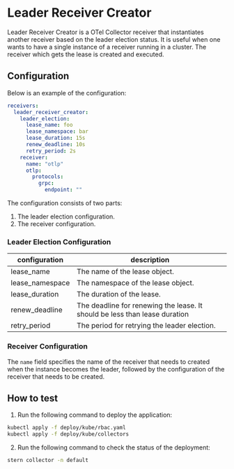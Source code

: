 # Leader Receiver Creator

Leader Receiver Creator is a OTel Collector receiver that instantiates another receiver based on the leader election status. It is useful when one wants to have a single instance of a receiver running in a cluster. The receiver which gets the lease is created and executed.


## Configuration

Below is an example of the configuration:

```yaml
receivers:
  leader_receiver_creator:
    leader_election:
      lease_name: foo
      lease_namespace: bar
      lease_duration: 15s
      renew_deadline: 10s
      retry_period: 2s
    receiver:
      name: "otlp"
      otlp:
        protocols:
          grpc:
            endpoint: ""
```
The configuration consists of two parts:
1. The leader election configuration.
2. The receiver configuration.

### Leader Election Configuration
| configuration   | description                                                                |
|-----------------|----------------------------------------------------------------------------|
| lease_name      | The name of the lease object.                                              |
| lease_namespace | The namespace of the lease object.                                         |
| lease_duration  | The duration of the lease.                                                 |
| renew_deadline  | The deadline for renewing the lease. It should be less than lease duration |
| retry_period    | The period for retrying the leader election.                               |

### Receiver Configuration
The `name` field specifies the name of the receiver that needs to created when the instance becomes the leader, followed by the configuration of the receiver that needs to be created.

## How to test

1. Run the following command to deploy the application:

```bash
kubectl apply -f deploy/kube/rbac.yaml
kubectl apply -f deploy/kube/collectors
```

2. Run the following command to check the status of the deployment:

```bash
stern collector -n default
```
